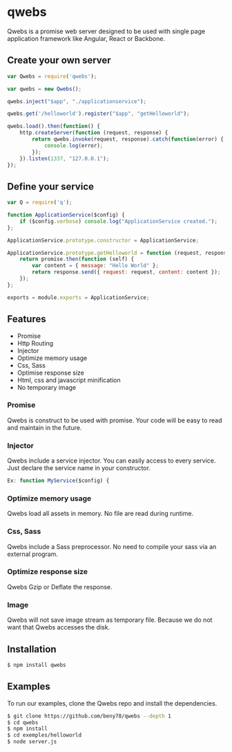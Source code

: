 # qwebs
Qwebs is a promise web server designed to be used with single page application framework like Angular, React or Backbone.

## Create your own server

```js
var Qwebs = require('qwebs');

var qwebs = new Qwebs();

qwebs.inject("$app", "./applicationservice");

qwebs.get('/helloworld').register("$app", "getHelloworld"); 

qwebs.load().then(function() {
    http.createServer(function (request, response) {
        return qwebs.invoke(request, response).catch(function(error) {
            console.log(error);
        });
    }).listen(1337, "127.0.0.1");
});
```

## Define your service

```js
var Q = require('q');

function ApplicationService($config) {
    if ($config.verbose) console.log("ApplicationService created.");
};

ApplicationService.prototype.constructor = ApplicationService;

ApplicationService.prototype.getHelloworld = function (request, response, promise) {
    return promise.then(function (self) {
        var content = { message: "Hello World" };
        return response.send({ request: request, content: content });
    });
};

exports = module.exports = ApplicationService;
```

## Features

  * Promise
  * Http Routing
  * Injector
  * Optimize memory usage
  * Css, Sass
  * Optimise response size
  * Html, css and javascript minification
  * No temporary image
  
### Promise  

Qwebs is construct to be used with promise.
Your code will be easy to read and maintain in the future.

### Injector

Qwebs include a service injector.
You can easily access to every service.
Just declare the service name in your constructor.
```js
Ex: function MyService($config) {
```

### Optimize memory usage

Qwebs load all assets in memory.
No file are read during runtime.

### Css, Sass

Qwebs include a Sass preprocessor.
No need to compile your sass via an external program.

### Optimize response size

Qwebs Gzip or Deflate the response.

### Image

Qwebs will not save image stream as temporary file.
Because we do not want that Qwebs accesses the disk.

## Installation

```bash
$ npm install qwebs
```

## Examples

To run our examples, clone the Qwebs repo and install the dependencies.

```bash
$ git clone https://github.com/beny78/qwebs --depth 1
$ cd qwebs
$ npm install
$ cd exemples/helloworld
$ node server.js
```



  